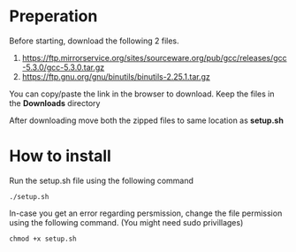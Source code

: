 # Preperation

Before starting, download the following 2 files.

1. https://ftp.mirrorservice.org/sites/sourceware.org/pub/gcc/releases/gcc-5.3.0/gcc-5.3.0.tar.gz
2. https://ftp.gnu.org/gnu/binutils/binutils-2.25.1.tar.gz


You can copy/paste the link in the browser to download. Keep the files in the **Downloads** directory

After downloading move both the zipped files to same location as **setup.sh**

# How to install
Run the setup.sh file using the following command

`./setup.sh`


In-case you get an error regarding persmission, change the file permission using the following command. (You might need sudo privillages)

`chmod +x setup.sh`
